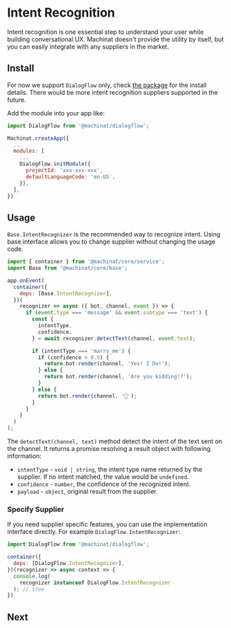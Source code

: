 # Intent Recognition

Intent recognition is one essential step to understand your user while building conversational UX. Machinat doesn't provide the utility by itself, but you can easily integrate with any suppliers in the market.

## Install

For now we support `DialogFlow` only, check [the package]() for the install details. There would be more intent recognition suppliers supported in the future.

Add the module into your app like:

```js
import DialogFlow from '@machinat/dialogflow';

Machinat.createApp({
  ...
  modules: [
    ...
    DialogFlow.initModule({
      projectId: 'xxx-xxx-xxx',
      defaultLanguageCode: 'en-US',
    }),
  ],
})
```

## Usage

`Base.IntentRecognizer` is the recommended way to recognize intent. Using base interface allows you to change supplier without changing the usage code.

```js
import { container } from '@machinat/core/service';
import Base from '@machinat/core/base';

app.onEvent(
  container({
    deps: [Base.IntentRecognizer],
  })(
    recognizer => async ({ bot, channel, event }) => {
      if (event.type === 'message' && event.subtype === 'text') {
        const {
          intentType,
          confidence,
        } = await recognizer.detectText(channel, event.text);

        if (intentType === 'marry_me') {
          if (confidence > 0.5) {
            return bot.render(channel, 'Yes! I Do!');
          } else {
            return bot.render(channel, 'Are you kidding!?');
          }
        } else {
          return bot.render(channel, '🙂');
        }
      }
    }
  )
);
```

The `detectText(channel, text)` method detect the intent of the text sent on the channel. It returns a promise resolving a result object with following information:

- `intentType` - `void | string`, the intent type name returned by the supplier. If no intent matched, the value would be `undefined`.
- `confidence` - `number`, the confidence of the recognized intent.
- `payload` - `object`, original result from the supplier.

### Specify Supplier

If you need supplier specific features, you can use the implementation interface directly. For example `DialogFlow.IntentRecognizer`:

```js
import DialogFlow from '@machinat/dialogflow';

container({
  deps: [DialogFlow.IntentRecognizer],
})(recognizer => async context => {
  console.log(
    recognizer instanceof DialogFlow.IntentRecognizer
  ); // true
})
```

## Next
